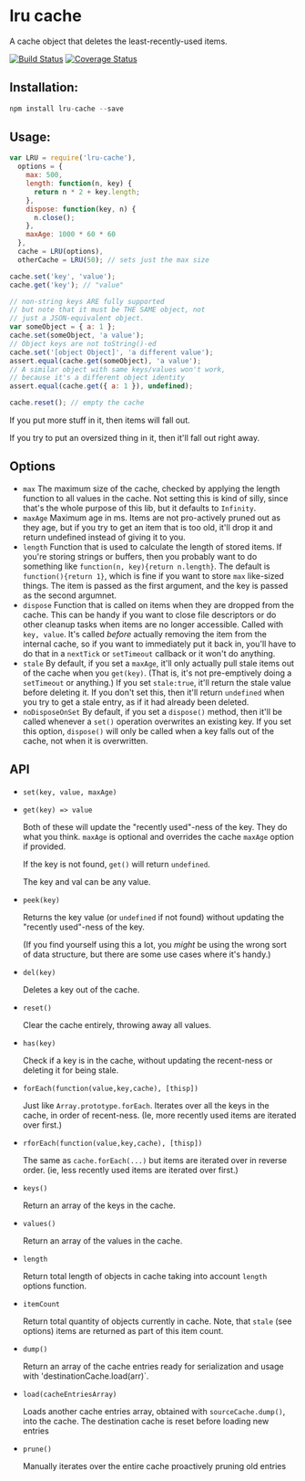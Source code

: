 # lru cache

A cache object that deletes the least-recently-used items.

[![Build Status](https://travis-ci.org/isaacs/node-lru-cache.svg?branch=master)](https://travis-ci.org/isaacs/node-lru-cache) [![Coverage Status](https://coveralls.io/repos/isaacs/node-lru-cache/badge.svg?service=github)](https://coveralls.io/github/isaacs/node-lru-cache)

## Installation:

```javascript
npm install lru-cache --save
```

## Usage:

```javascript
var LRU = require('lru-cache'),
  options = {
    max: 500,
    length: function(n, key) {
      return n * 2 + key.length;
    },
    dispose: function(key, n) {
      n.close();
    },
    maxAge: 1000 * 60 * 60
  },
  cache = LRU(options),
  otherCache = LRU(50); // sets just the max size

cache.set('key', 'value');
cache.get('key'); // "value"

// non-string keys ARE fully supported
// but note that it must be THE SAME object, not
// just a JSON-equivalent object.
var someObject = { a: 1 };
cache.set(someObject, 'a value');
// Object keys are not toString()-ed
cache.set('[object Object]', 'a different value');
assert.equal(cache.get(someObject), 'a value');
// A similar object with same keys/values won't work,
// because it's a different object identity
assert.equal(cache.get({ a: 1 }), undefined);

cache.reset(); // empty the cache
```

If you put more stuff in it, then items will fall out.

If you try to put an oversized thing in it, then it'll fall out right
away.

## Options

- `max` The maximum size of the cache, checked by applying the length
  function to all values in the cache. Not setting this is kind of
  silly, since that's the whole purpose of this lib, but it defaults
  to `Infinity`.
- `maxAge` Maximum age in ms. Items are not pro-actively pruned out
  as they age, but if you try to get an item that is too old, it'll
  drop it and return undefined instead of giving it to you.
- `length` Function that is used to calculate the length of stored
  items. If you're storing strings or buffers, then you probably want
  to do something like `function(n, key){return n.length}`. The default is
  `function(){return 1}`, which is fine if you want to store `max`
  like-sized things. The item is passed as the first argument, and
  the key is passed as the second argumnet.
- `dispose` Function that is called on items when they are dropped
  from the cache. This can be handy if you want to close file
  descriptors or do other cleanup tasks when items are no longer
  accessible. Called with `key, value`. It's called _before_
  actually removing the item from the internal cache, so if you want
  to immediately put it back in, you'll have to do that in a
  `nextTick` or `setTimeout` callback or it won't do anything.
- `stale` By default, if you set a `maxAge`, it'll only actually pull
  stale items out of the cache when you `get(key)`. (That is, it's
  not pre-emptively doing a `setTimeout` or anything.) If you set
  `stale:true`, it'll return the stale value before deleting it. If
  you don't set this, then it'll return `undefined` when you try to
  get a stale entry, as if it had already been deleted.
- `noDisposeOnSet` By default, if you set a `dispose()` method, then
  it'll be called whenever a `set()` operation overwrites an existing
  key. If you set this option, `dispose()` will only be called when a
  key falls out of the cache, not when it is overwritten.

## API

- `set(key, value, maxAge)`
- `get(key) => value`

  Both of these will update the "recently used"-ness of the key.
  They do what you think. `maxAge` is optional and overrides the
  cache `maxAge` option if provided.

  If the key is not found, `get()` will return `undefined`.

  The key and val can be any value.

- `peek(key)`

  Returns the key value (or `undefined` if not found) without
  updating the "recently used"-ness of the key.

  (If you find yourself using this a lot, you _might_ be using the
  wrong sort of data structure, but there are some use cases where
  it's handy.)

- `del(key)`

  Deletes a key out of the cache.

- `reset()`

  Clear the cache entirely, throwing away all values.

- `has(key)`

  Check if a key is in the cache, without updating the recent-ness
  or deleting it for being stale.

- `forEach(function(value,key,cache), [thisp])`

  Just like `Array.prototype.forEach`. Iterates over all the keys
  in the cache, in order of recent-ness. (Ie, more recently used
  items are iterated over first.)

- `rforEach(function(value,key,cache), [thisp])`

  The same as `cache.forEach(...)` but items are iterated over in
  reverse order. (ie, less recently used items are iterated over
  first.)

- `keys()`

  Return an array of the keys in the cache.

- `values()`

  Return an array of the values in the cache.

- `length`

  Return total length of objects in cache taking into account
  `length` options function.

- `itemCount`

  Return total quantity of objects currently in cache. Note, that
  `stale` (see options) items are returned as part of this item
  count.

- `dump()`

  Return an array of the cache entries ready for serialization and usage
  with 'destinationCache.load(arr)`.

- `load(cacheEntriesArray)`

  Loads another cache entries array, obtained with `sourceCache.dump()`,
  into the cache. The destination cache is reset before loading new entries

- `prune()`

  Manually iterates over the entire cache proactively pruning old entries
